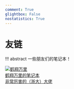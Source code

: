 ```yaml
---
comment: True
glightbox: False
nostatistics: True
---
```


# 友链

!!! abstract
    一些朋友们的笔记本！

<div class="flink-list">

<div class="flink-list-item">
    <a href="https://note.tonycrane.cc/" title="鹤翔万里的笔记本" target="_blank">
        <div class="flink-item-icon">
            <img src="https://note.jujimeizuo.cn/assets/images/friends/tonycrane.png" alt="鹤翔万里">
        </div>
        <div class="flink-item-name heti-skip">鹤翔万里的笔记本</div>
        <div class="flink-item-desc">非常厉害的（浙大）大佬</div>
    </a>
</div>

<!-- 
<div class="flink-list-item">
    <a href="https://xuan-insr.github.io/" title="咸鱼暄的代码空间" target="_blank">
        <div class="flink-item-icon">
            <img src="https://cdn.tonycrane.cc/note/friends/xyx.ico" alt="咸鱼暄">
        </div>
        <div class="flink-item-name">咸鱼暄的代码空间</div>
        <div class="flink-item-desc">一个好怪的学长（划掉</div>
    </a>
</div>

<div class="flink-list-item">
    <a href="https://notes.widcard.win/" title="widcardw 的笔记" target="_blank">
        <div class="flink-item-icon">
            <img src="https://cdn.tonycrane.cc/note/friends/wid.png" alt="widcardw">
        </div>
        <div class="flink-item-name">widcardw 的笔记</div>
        <div class="flink-item-desc">wid 好强，笔记好好看</div>
    </a>
</div>

<div class="flink-list-item">
    <a href="https://blog.chenyuan.me/" title="chenyuan 的技术笔记本" target="_blank">
        <div class="flink-item-icon">
            <img src="https://cdn.tonycrane.cc/note/friends/cy.jpeg" alt="zjuchenyuan">
        </div>
        <div class="flink-item-name">chenyuan 的技术笔记本</div>
        <div class="flink-item-desc">\cydl/\cydl/\cydl/</div>
    </a>
</div>

<div class="flink-list-item">
    <a href="https://yhwu-is.github.io/Notes/" title="yhwu_is's Notes" target="_blank">
        <div class="flink-item-icon">
            <img src="https://cdn.tonycrane.cc/note/friends/wyy.jpg" alt="yhwu_is's Notes">
        </div>
        <div class="flink-item-name">yhwu_is's Notes</div>
        <div class="flink-item-desc">wyy! 我滴超人</div>
    </a>
</div>

<div class="flink-list-item">
    <a href="https://frightenedfoxcn.github.io/notes/" title="FFox's Notes" target="_blank">
        <div class="flink-item-icon">
            <img src="https://cdn.tonycrane.cc/note/friends/ffox.jpg" alt="FFox's Notes">
        </div>
        <div class="flink-item-name">FFox's Notes</div>
        <div class="flink-item-desc">kami❗️</div>
    </a>
</div>

<div class="flink-list-item">
    <a href="https://note.hobbitqia.cc" title="HobbitQia 的笔记本" target="_blank">
        <div class="flink-item-icon">
            <img src="https://cdn.tonycrane.cc/note/friends/q.ico" alt="HobbitQia 的笔记本">
        </div>
        <div class="flink-item-name">HobbitQia 的笔记本</div>
        <div class="flink-item-desc">你是❓ 您❗️</div>
    </a>
</div>

<div class="flink-list-item">
    <a href="https://note.bowling233.top/" title="Bowling's TechStack" target="_blank">
        <div class="flink-item-icon">
            <img src="https://cdn.tonycrane.cc/note/friends/bowling.jpeg" alt="Bowling">
        </div>
        <div class="flink-item-name">Bowling's TechStack</div>
        <div class="flink-item-desc">强得恐怖的学弟</div>
    </a>
</div>

<div class="flink-list-item">
    <a href="https://notes.zerokei.top/" title="克瑞奇的笔记本" target="_blank">
        <div class="flink-item-icon">
            <img src="https://cdn.tonycrane.cc/note/friends/zerokei.png" alt="克瑞奇">
        </div>
        <div class="flink-item-name">克瑞奇的笔记本</div>
        <div class="flink-item-desc">也是一个好强的学长/拜谢</div>
    </a>
</div>

<div class="flink-list-item">
    <a href="https://matheart.github.io/matheart-note/" title="Matheart's Note" target="_blank">
        <div class="flink-item-icon">
            <img src="https://cdn.tonycrane.cc/note/friends/mh.jpeg" alt="Matheart">
        </div>
        <div class="flink-item-name">Matheart's Note</div>
        <div class="flink-item-desc">是数心耶（大肥鸽子好久没更新了</div>
    </a>
</div>

<div class="flink-list-item">
    <a href="https://blog.gztime.cc/" title="GZTime's Blog" target="_blank">
        <div class="flink-item-icon">
            <img src="https://cdn.tonycrane.cc/note/friends/GZTime_2021.png" alt="GZTime's Blog">
        </div>
        <div class="flink-item-name">GZTime's Blog</div>
        <div class="flink-item-desc">这个懒蛋还没搞 note</div>
    </a>
</div>

<div class="flink-list-item">
    <a href="https://shao.fun/" title="烧风的博客" target="_blank">
        <div class="flink-item-icon">
            <img src="https://shao.fun/images/logo.svg" alt="烧风">
        </div>
        <div class="flink-item-name">烧风的博客</div>
        <div class="flink-item-desc">一个很强的 up 主@烧风</div>
    </a>
</div> -->

</div>